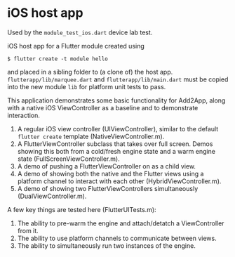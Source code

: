 # iOS host app

Used by the `module_test_ios.dart` device lab test.

iOS host app for a Flutter module created using
```
$ flutter create -t module hello
```
and placed in a sibling folder to (a clone of) the host app.
`flutterapp/lib/marquee.dart` and `flutterapp/lib/main.dart`
must be copied into the new module `lib` for platform unit tests
to pass.

This application demonstrates some basic functionality for Add2App,
along with a native iOS ViewController as a baseline and to demonstrate
interaction.

1. A regular iOS view controller (UIViewController), similar to the default
   `flutter create` template (NativeViewController.m).
1. A FlutterViewController subclass that takes over full screen. Demos showing
   this both from a cold/fresh engine state and a warm engine state
   (FullScreenViewController.m).
1. A demo of pushing a FlutterViewController on as a child view.
1. A demo of showing both the native and the Flutter views using a platform
   channel to interact with each other (HybridViewController.m).
1. A demo of showing two FlutterViewControllers simultaneously
   (DualViewController.m).

A few key things are tested here (FlutterUITests.m):

1. The ability to pre-warm the engine and attach/detatch a ViewController from
   it.
1. The ability to use platform channels to communicate between views.
1. The ability to simultaneously run two instances of the engine.
